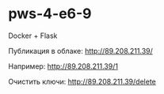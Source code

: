 # pws-4-e6-9
Docker + Flask

Публикация в облаке:
http://89.208.211.39/

Например:
http://89.208.211.39/1

Очистить ключи:
http://89.208.211.39/delete
